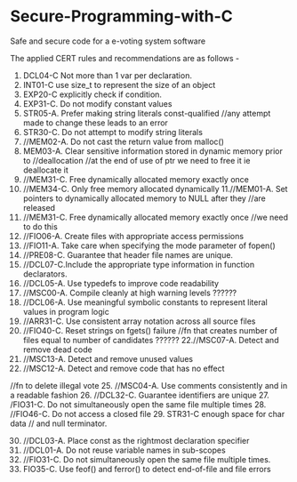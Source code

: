 # Secure-Programming-with-C
Safe and secure code for a e-voting system software

The applied CERT rules and recommendations are as follows - 
1. DCL04-C Not more than 1 var per declaration.
2. INT01-C use size_t to represent the size of an object
3. EXP20-C explicitly check if condition.
4. EXP31-C. Do not modify constant values
5. STR05-A. Prefer making string literals const-qualified
	//any attempt made to change these leads to an error
6. STR30-C. Do not attempt to modify string literals
7. //MEM02-A. Do not cast the return value from malloc()
8. MEM03-A. Clear sensitive information stored in dynamic memory prior to
						//deallocation
						//at the end of use of ptr we need to free it ie deallocate it
9. //MEM31-C. Free dynamically allocated memory exactly once
10. //MEM34-C. Only free memory allocated dynamically
11.//MEM01-A. Set pointers to dynamically allocated memory to NULL after they
						//are released
12. //MEM31-C. Free dynamically allocated memory exactly once
						//we need to do this
13. //FIO06-A. Create files with appropriate access permissions
14. //FIO11-A. Take care when specifying the mode parameter of fopen()
15. //PRE08-C. Guarantee that header file names are unique.
16. //DCL07-C.Include the appropriate type information in function declarators. 
17. //DCL05-A. Use typedefs to improve code readability
18. //MSC00-A. Compile cleanly at high warning levels 							??????
19. //DCL06-A. Use meaningful symbolic constants to represent literal values in program logic
20. //ARR31-C. Use consistent array notation across all source files
21. //FIO40-C. Reset strings on fgets() failure
//fn that creates number of files equal to number of candidates 					??????
22.//MSC07-A. Detect and remove dead code
23. //MSC13-A. Detect and remove unused values
24. //MSC12-A. Detect and remove code that has no effect

//fn to delete illegal vote
25. //MSC04-A. Use comments consistently and in a readable fashion
26. //DCL32-C. Guarantee identifiers are unique
27. /FIO31-C. Do not simultaneously open the same file multiple times
28. //FIO46-C. Do not access a closed file
29. STR31-C enough space for char data 
	                       // and null terminator.

30. //DCL03-A. Place const as the rightmost declaration specifier
31. //DCL01-A. Do not reuse variable names in sub-scopes
32. //FIO31-C. Do not simultaneously open the same file multiple times. 
33. FIO35-C. Use feof() and ferror() to detect end-of-file and file errors
